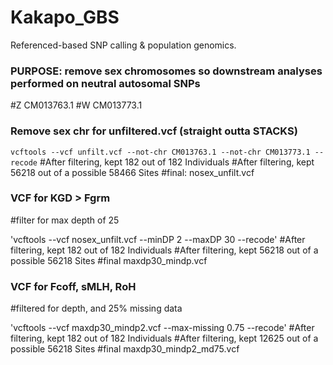 # Kakapo_GBS
Referenced-based SNP calling &amp; population genomics.


### PURPOSE: remove sex chromosomes so downstream analyses performed on neutral autosomal SNPs
#Z CM013763.1
#W CM013773.1


### Remove sex chr for unfiltered.vcf (straight outta STACKS)

`vcftools --vcf unfilt.vcf --not-chr CM013763.1 --not-chr CM013773.1 --recode`
#After filtering, kept 182 out of 182 Individuals
#After filtering, kept 56218 out of a possible 58466 Sites
#final: nosex_unfilt.vcf

### VCF for KGD > Fgrm
#filter for max depth of 25

'vcftools --vcf nosex_unfilt.vcf --minDP 2 --maxDP 30 --recode'
#After filtering, kept 182 out of 182 Individuals
#After filtering, kept 56218 out of a possible 56218 Sites
#final maxdp30_mindp.vcf

### VCF for Fcoff, sMLH, RoH
#filtered for depth, and 25% missing data

'vcftools --vcf maxdp30_mindp2.vcf --max-missing 0.75 --recode'
#After filtering, kept 182 out of 182 Individuals
#After filtering, kept 12625 out of a possible 56218 Sites
#final maxdp30_mindp2_md75.vcf

